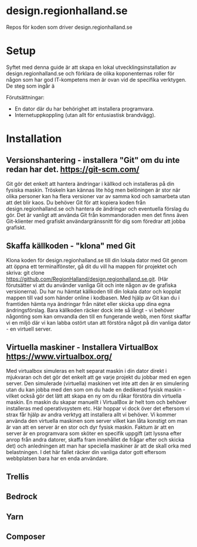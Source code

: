 # design.regionhalland.se
Repos för koden som driver design.regionhalland.se

# Setup
Syftet med denna guide är att skapa en lokal utvecklingsinstallation av design.regionhalland.se och förklara de olika koponenternas roller för någon som har god IT-kompetens men är ovan vid de specifika verktygen. De steg som ingår ä

Förutsättningar: 
- En dator där du har behörighet att installera programvara. 
- Internetuppkoppling (utan allt för entusiastisk brandvägg). 

# Installation

## Versionshantering - installera "Git" om du inte redan har det. https://git-scm.com/
Git gör det enkelt att hantera ändringar i källkod och installeras på din fysiska maskin. Tröskeln kan kännas lite hög men belöningen är stor när olika personer kan ha flera versioner var av samma kod och samarbeta utan att det blir kaos. Du behöver Git för att kopiera koden från design.regionhalland.se och hantera de ändringar och eventuella förslag du gör. Det är vanligt att använda Git från kommandoraden men det finns även Git-klienter med grafiskt användargränssnitt för dig som föredrar att jobba grafiskt.  

## Skaffa källkoden - "klona" med Git 
Klona koden för design.regionhalland.se till din lokala dator med Git genom att öppna ett terminalfönster, gå dit du vill ha mappen för projektet och skriva: git clone https://github.com/RegionHalland/design.regionhalland.se.git. (Här förutsätter vi att du använder vanliga Git och inte någon av de grafiska versionerna).
Du har nu hämtat källkoden till din lokala dator och kopplat mappen till vad som händer online i kodbasen. Med hjälp av Git kan du i framtiden hämta nya ändringar från nätet eller skicka upp dina egna ändringsförslag. Bara källkoden räcker dock inte så långt - vi behöver någonting som kan omvandla den till en fungerande webb, men först skaffar vi en miljö där vi kan labba ostört utan att förstöra något på din vanliga dator - en virtuell server.  

## Virtuella maskiner - Installera VirtualBox https://www.virtualbox.org/
Med virtualbox simuleras en helt separat maskin i din dator direkt i mjukvaran och det gör det enkelt att ge varje projekt du jobbar med en egen server. Den simulerade (virtuella) maskinen vet inte att den är en simulering utan du kan jobba med den som om du hade en dedikerad fysisk maskin - vilket också gör det lätt att skapa en ny om du råkar förstöra din virtuella maskin. En maskin du skapar manuellt i VirtualBox är helt tom och behöver installeras med operativsystem etc. Här hoppar vi dock över det eftersom vi strax får hjälp av andra verktyg att installera allt vi behöver. Vi kommer använda den virtuella maskinen som server vilket kan låta konstigt om man är van att en server är en stor och dyr fysisk maskin. Faktum är att en server är en programvara som sköter en specifik uppgift (att lyssna efter anrop från andra datorer, skaffa fram innehållet de frågar efter och skicka det) och anledningen att man har speciella maskiner är att de skall orka med belastningen. I det här fallet räcker din vanliga dator gott eftersom webbplatsen bara har en enda användare. 

## Trellis

## Bedrock

## Yarn

## Composer


